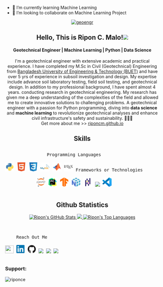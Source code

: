 
- 🌱 I’m currently learning Machine Learning  
- 💞️ I’m looking to collaborate on Machine Learning  Project

<!---
geoengr/geoengr is a ✨ special ✨ repository because its `README.md` (this file) appears on your GitHub profile.
You can click the Preview link to take a look at your changes.
--->

<a href="https://github.com/geoengr" target="_blank"><p align="center"> <img src="https://komarev.com/ghpvc/?username=geoengr&label=Profile%20views&color=129e00" alt="geoengr" /></a>
      
<h2 align="center">Hello, This is Ripon C. Malo!<img src="https://raw.githubusercontent.com/iampavangandhi/iampavangandhi/master/gifs/Hi.gif" width="25px"><h4 align="center">Geotechnical Engineer | Machine Learning | Python | Data Science</h4></h2>


<html>
<body>
      
<p align="center">I'm a geotechnical engineer with extensive academic and practical experience. I have completed my M.Sc in Civil (Geotechnical) Engineering from <a href="https://www.buet.ac.bd/">Bangladesh University of Engineering & Technology (BUET)</a> and have over 5 yrs of experience in subsoil investigation and design. My expertise include advance soil laboratory testing, field soil testing, and geotechnical design. In addition to my professional background, I have spent almost 4 years. conducting research in geotechnical engineering. My research has given me a deep understanding of the complexities of the field and allowed me to create innovative solutions to challenging problems. A geotechnical engineer with a passion for Python programming, diving into <b>data science</b> and <b>machine learning</b> to revolutionize geotechnical analyses and enhance civil infrastructure's safety and sustainability. 🚀🐍🌐 <br>
Get more about me >> <a href="https://riponcm.github.io">riponcm.github.io</a>
<p/>
<h2 align="center">Skills</h2>
<p style="display: inline-block;" align="center">
<kbd>
<kbd>Programming Languages</kbd>
<br>
<br>
<img width="30px" src="https://raw.githubusercontent.com/devicons/devicon/master/icons/python/python-original.svg" /> 
<img width="30px" src="https://raw.githubusercontent.com/devicons/devicon/master/icons/html5/html5-original.svg" /> 
<img width="30px" src="https://raw.githubusercontent.com/devicons/devicon/master/icons/css3/css3-original.svg" /> 
<img width="30px" src="https://raw.githubusercontent.com/devicons/devicon/master/icons/mysql/mysql-original-wordmark.svg" /> 
<img width="30px" src="https://raw.githubusercontent.com/devicons/devicon/master/icons/matlab/matlab-original.svg" /> 
<img width="30px" src="https://raw.githubusercontent.com/devicons/devicon/master/icons/latex/latex-original.svg" /> 

  
</kbd>
<kbd>
<kbd>Frameworks or Technologies</kbd>
<br>
<br>
<img width="30px" src="https://raw.githubusercontent.com/devicons/devicon/master/icons/jupyter/jupyter-original-wordmark.svg" /> 
<img width="30px" src="https://raw.githubusercontent.com/devicons/devicon/master/icons/pycharm/pycharm-original.svg" /> 
<img width="30px" src="https://raw.githubusercontent.com/devicons/devicon/master/icons/tensorflow/tensorflow-original.svg" /> 
<img width="30px" src="https://raw.githubusercontent.com/devicons/devicon/master/icons/numpy/numpy-original.svg" /> 
<img width="30px" src="https://raw.githubusercontent.com/devicons/devicon/master/icons/pandas/pandas-original.svg" /> 
<img width="55px" src="https://upload.wikimedia.org/wikipedia/commons/0/05/Scikit_learn_logo_small.svg" /> 
<img width="30px" src="https://raw.githubusercontent.com/devicons/devicon/master/icons/vscode/vscode-original.svg" />  
</kbd>
</p>  
      
      

      
<h2 align="center">Github Statistics</h2>     
<div align="center">
<a href="https://github.com/riponcm">
<img height="180em" src="https://github-readme-stats.vercel.app/api?username=riponcm&show_icons=true&theme=algolia&include_all_commits=true&count_private=true" alt="Ripon's GitHub Stats"/>
<img height="180em" src="https://github-readme-streak-stats.herokuapp.com/?user=riponcm&layout=compact&theme=algolia">
<img height="180em" src="https://github-readme-stats.vercel.app/api/top-langs/?username=riponcm&layout=donut&langs_count=7&theme=algolia" alt="Ripon's Top Languages"/>
</a>
</div>     
     
<br>
<br>

<p style="display: inline-block;" align="center">
<kbd>
<kbd>Reach Out Me</kbd>
<br>
<br>
<a href="mailto:riponce.buet@gmail.com"><img height="26px" width="28px" src="https://seeklogo.com/images/G/gmail-new-2020-logo-32DBE11BB4-seeklogo.com.png" /></a> 
<a href="https://www.linkedin.com/in/engr-ripon/"><img width="28px" src="https://raw.githubusercontent.com/devicons/devicon/master/icons/linkedin/linkedin-original.svg" /></a>
<a href="https://github.com/riponcm"><img width="28px" src="https://raw.githubusercontent.com/devicons/devicon/master/icons/github/github-original.svg" /></a>  <a href="https://www.kaggle.com/riponce"><img width="72px" src="https://upload.wikimedia.org/wikipedia/commons/7/7c/Kaggle_logo.png" /></a>  
<a href="https://scholar.google.com/citations?user=7-QY6VEAAAAJ&hl=en"><img width="28px" src="https://iconape.com/wp-content/files/da/64524/png/google-scholar.png" /></a>  
<a href="https://www.researchgate.net/profile/Ripon-Malo"><img width="28px" src="https://avatars.githubusercontent.com/u/1073651?s=200&v=4" /></a>  
</kbd>
</p>   

<h3 align="left">Support:</h3>
<p><a href="https://www.buymeacoffee.com/riponce"> <img align="left" src="https://cdn.buymeacoffee.com/buttons/v2/default-yellow.png" height="50" width="210" alt="riponce" /></a></p><br><br>
<body/> 
<html/>
